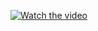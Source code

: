 
[![Watch the video](https://img.youtube.com/vi/NNKfEkCmBQ8/maxresdefault.jpg)](https://youtu.be/NNKfEkCmBQ8)
